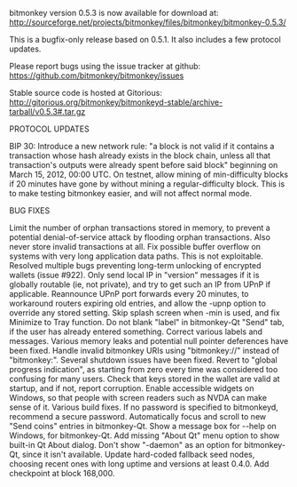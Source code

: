 bitmonkey version 0.5.3 is now available for download at:
http://sourceforge.net/projects/bitmonkey/files/bitmonkey/bitmonkey-0.5.3/

This is a bugfix-only release based on 0.5.1.
It also includes a few protocol updates.

Please report bugs using the issue tracker at github:
https://github.com/bitmonkey/bitmonkey/issues

Stable source code is hosted at Gitorious:
http://gitorious.org/bitmonkey/bitmonkeyd-stable/archive-tarball/v0.5.3#.tar.gz

PROTOCOL UPDATES

BIP 30: Introduce a new network rule: "a block is not valid if it contains a transaction whose hash already exists in the block chain, unless all that transaction's outputs were already spent before said block" beginning on March 15, 2012, 00:00 UTC.
On testnet, allow mining of min-difficulty blocks if 20 minutes have gone by without mining a regular-difficulty block. This is to make testing bitmonkey easier, and will not affect normal mode.

BUG FIXES

Limit the number of orphan transactions stored in memory, to prevent a potential denial-of-service attack by flooding orphan transactions. Also never store invalid transactions at all.
Fix possible buffer overflow on systems with very long application data paths. This is not exploitable.
Resolved multiple bugs preventing long-term unlocking of encrypted wallets
(issue #922).
Only send local IP in "version" messages if it is globally routable (ie, not private), and try to get such an IP from UPnP if applicable.
Reannounce UPnP port forwards every 20 minutes, to workaround routers expiring old entries, and allow the -upnp option to override any stored setting.
Skip splash screen when -min is used, and fix Minimize to Tray function.
Do not blank "label" in bitmonkey-Qt "Send" tab, if the user has already entered something.
Correct various labels and messages.
Various memory leaks and potential null pointer deferences have been fixed.
Handle invalid bitmonkey URIs using "bitmonkey://" instead of "bitmonkey:".
Several shutdown issues have been fixed.
Revert to "global progress indication", as starting from zero every time was considered too confusing for many users.
Check that keys stored in the wallet are valid at startup, and if not, report corruption.
Enable accessible widgets on Windows, so that people with screen readers such as NVDA can make sense of it.
Various build fixes.
If no password is specified to bitmonkeyd, recommend a secure password.
Automatically focus and scroll to new "Send coins" entries in bitmonkey-Qt.
Show a message box for --help on Windows, for bitmonkey-Qt.
Add missing "About Qt" menu option to show built-in Qt About dialog.
Don't show "-daemon" as an option for bitmonkey-Qt, since it isn't available.
Update hard-coded fallback seed nodes, choosing recent ones with long uptime and versions at least 0.4.0.
Add checkpoint at block 168,000.
